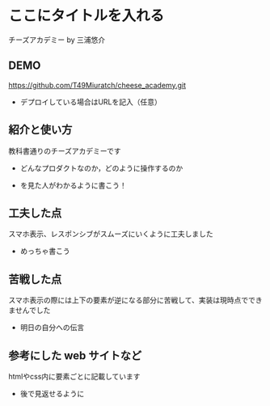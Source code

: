 # ここにタイトルを入れる
チーズアカデミー by 三浦悠介
## DEMO
https://github.com/T49Miuratch/cheese_academy.git
  - デプロイしている場合はURLを記入（任意）

## 紹介と使い方
教科書通りのチーズアカデミーです
  - どんなプロダクトなのか，どのように操作するのか

  - を見た人がわかるように書こう！

## 工夫した点
スマホ表示、レスポンシブがスムーズにいくように工夫しました
  - めっちゃ書こう

## 苦戦した点

スマホ表示の際には上下の要素が逆になる部分に苦戦して、実装は現時点でできませんでした

  - 明日の自分への伝言

## 参考にした web サイトなど

htmlやcss内に要素ごとに記載しています

  - 後で見返せるように